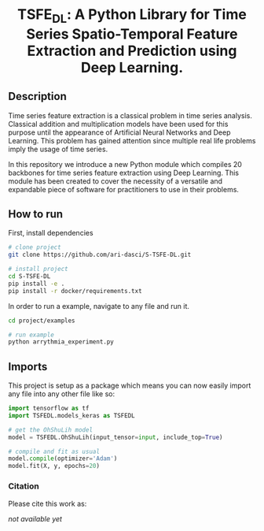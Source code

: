 <div align="center">    

# TSFE<sub>DL</sub>: A Python Library for Time Series Spatio-Temporal Feature Extraction and Prediction using Deep Learning.

<!--
[![Paper](http://img.shields.io/badge/paper-arxiv.1001.2234-B31B1B.svg)](https://www.nature.com/articles/nature14539)
[![Conference](http://img.shields.io/badge/NeurIPS-2019-4b44ce.svg)](https://papers.nips.cc/book/advances-in-neural-information-processing-systems-31-2018)
[![Conference](http://img.shields.io/badge/ICLR-2019-4b44ce.svg)](https://papers.nips.cc/book/advances-in-neural-information-processing-systems-31-2018)
[![Conference](http://img.shields.io/badge/AnyConference-year-4b44ce.svg)](https://papers.nips.cc/book/advances-in-neural-information-processing-systems-31-2018)  

ARXIV   
[![Paper](http://img.shields.io/badge/arxiv-math.co:1480.1111-B31B1B.svg)](https://www.nature.com/articles/nature14539)
![CI testing](https://github.com/PyTorchLightning/deep-learning-project-template/workflows/CI%20testing/badge.svg?branch=master&event=push)
-->

</div>

## Description   
Time series feature extraction is a classical problem in time series analysis. Classical addition and multiplication models have been used for this purpose until the appearance of Artificial Neural Networks and Deep Learning. This problem has gained attention since multiple real life problems imply the usage of time series.

In this repository we introduce a new Python module which compiles 20 backbones for time series feature extraction using Deep Learning. This module has been created to cover the necessity of a versatile and expandable piece of software for practitioners to use in their problems.

## How to run   
First, install dependencies   
```bash
# clone project   
git clone https://github.com/ari-dasci/S-TSFE-DL.git

# install project   
cd S-TSFE-DL
pip install -e .   
pip install -r docker/requirements.txt
 ```   
In order to run a example, navigate to any file and run it.   
 ```bash
cd project/examples

# run example
python arrythmia_experiment.py    
```

## Imports
This project is setup as a package which means you can now easily import any file into any other file like so:
```python
import tensorflow as tf
import TSFEDL.models_keras as TSFEDL

# get the OhShuLih model
model = TSFEDL.OhShuLih(input_tensor=input, include_top=True)

# compile and fit as usual
model.compile(optimizer='Adam')
model.fit(X, y, epochs=20)
```

### Citation   

Please cite this work as:

*not available yet*

<!--
```
@article{YourName,
  title={Your Title},
  author={Your team},
  journal={Location},
  year={Year}
}
```   
-->
